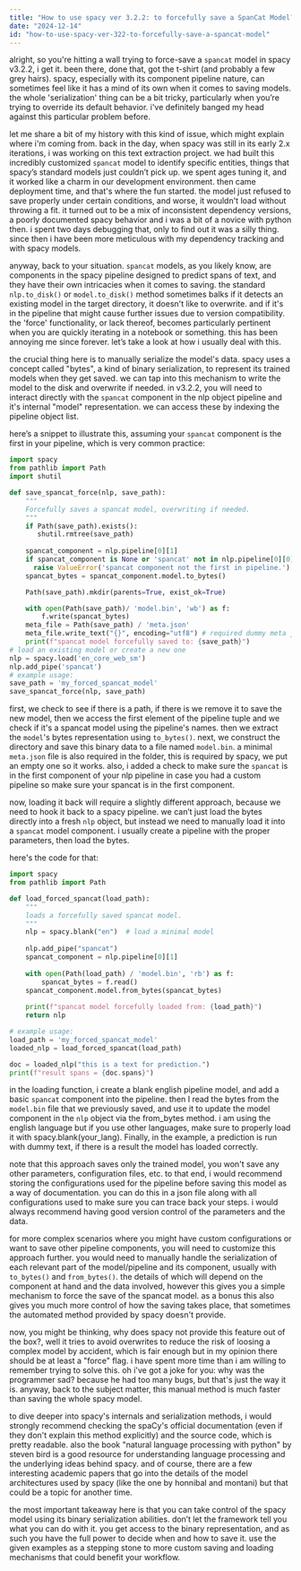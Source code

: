 ```yaml
---
title: "How to use spacy ver 3.2.2: to forcefully save a SpanCat Model?"
date: "2024-12-14"
id: "how-to-use-spacy-ver-322-to-forcefully-save-a-spancat-model"
---
```


alright, so you're hitting a wall trying to force-save a `spancat` model in spacy v3.2.2, i get it. been there, done that, got the t-shirt (and probably a few grey hairs). spacy, especially with its component pipeline nature, can sometimes feel like it has a mind of its own when it comes to saving models. the whole 'serialization' thing can be a bit tricky, particularly when you’re trying to override its default behavior. i've definitely banged my head against this particular problem before.

let me share a bit of my history with this kind of issue, which might explain where i'm coming from. back in the day, when spacy was still in its early 2.x iterations, i was working on this text extraction project. we had built this incredibly customized `spancat` model to identify specific entities, things that spacy’s standard models just couldn’t pick up. we spent ages tuning it, and it worked like a charm in our development environment. then came deployment time, and that's where the fun started. the model just refused to save properly under certain conditions, and worse, it wouldn't load without throwing a fit. it turned out to be a mix of inconsistent dependency versions, a poorly documented spacy behavior and i was a bit of a novice with python then. i spent two days debugging that, only to find out it was a silly thing. since then i have been more meticulous with my dependency tracking and with spacy models.

anyway, back to your situation. `spancat` models, as you likely know, are components in the spacy pipeline designed to predict spans of text, and they have their own intricacies when it comes to saving. the standard `nlp.to_disk()` or `model.to_disk()` method sometimes balks if it detects an existing model in the target directory, it doesn't like to overwrite. and if it's in the pipeline that might cause further issues due to version compatibility. the 'force' functionality, or lack thereof, becomes particularly pertinent when you are quickly iterating in a notebook or something. this has been annoying me since forever. let’s take a look at how i usually deal with this.

the crucial thing here is to manually serialize the model's data. spacy uses a concept called "bytes", a kind of binary serialization, to represent its trained models when they get saved. we can tap into this mechanism to write the model to the disk and overwrite if needed. in v3.2.2, you will need to interact directly with the `spancat` component in the nlp object pipeline and it's internal "model" representation. we can access these by indexing the pipeline object list.

here’s a snippet to illustrate this, assuming your `spancat` component is the first in your pipeline, which is very common practice:

```python
import spacy
from pathlib import Path
import shutil

def save_spancat_force(nlp, save_path):
    """
    Forcefully saves a spancat model, overwriting if needed.
    """
    if Path(save_path).exists():
       shutil.rmtree(save_path)
    
    spancat_component = nlp.pipeline[0][1]
    if spancat_component is None or 'spancat' not in nlp.pipeline[0][0]:
      raise ValueError('spancat component not the first in pipeline.')
    spancat_bytes = spancat_component.model.to_bytes()

    Path(save_path).mkdir(parents=True, exist_ok=True)

    with open(Path(save_path)/ 'model.bin', 'wb') as f:
        f.write(spancat_bytes)
    meta_file = Path(save_path) / 'meta.json'
    meta_file.write_text("{}", encoding="utf8") # required dummy meta json
    print(f"spancat model forcefully saved to: {save_path}")
# load an existing model or create a new one
nlp = spacy.load('en_core_web_sm')
nlp.add_pipe('spancat')
# example usage:
save_path = 'my_forced_spancat_model'
save_spancat_force(nlp, save_path)
```

first, we check to see if there is a path, if there is we remove it to save the new model, then we access the first element of the pipeline tuple and we check if it's a spancat model using the pipeline's names. then we extract the `model`'s bytes representation using `to_bytes()`. next, we construct the directory and save this binary data to a file named `model.bin`. a minimal `meta.json` file is also required in the folder, this is required by spacy, we put an empty one so it works. also, i added a check to make sure the `spancat` is in the first component of your nlp pipeline in case you had a custom pipeline so make sure your spancat is in the first component.

now, loading it back will require a slightly different approach, because we need to hook it back to a spacy pipeline. we can’t just load the bytes directly into a fresh `nlp` object, but instead we need to manually load it into a `spancat` model component. i usually create a pipeline with the proper parameters, then load the bytes.

here's the code for that:

```python
import spacy
from pathlib import Path

def load_forced_spancat(load_path):
    """
    loads a forcefully saved spancat model.
    """
    nlp = spacy.blank("en")  # load a minimal model
    
    nlp.add_pipe("spancat")
    spancat_component = nlp.pipeline[0][1]
    
    with open(Path(load_path) / 'model.bin', 'rb') as f:
        spancat_bytes = f.read()
    spancat_component.model.from_bytes(spancat_bytes)
    
    print(f"spancat model forcefully loaded from: {load_path}")
    return nlp

# example usage:
load_path = 'my_forced_spancat_model'
loaded_nlp = load_forced_spancat(load_path)

doc = loaded_nlp("this is a text for prediction.")
print(f"result spans = {doc.spans}")
```
in the loading function, i create a blank english pipeline model, and add a basic `spancat` component into the pipeline. then I read the bytes from the `model.bin` file that we previously saved, and use it to update the model component in the `nlp` object via the from_bytes method. i am using the english language but if you use other languages, make sure to properly load it with spacy.blank(your_lang). Finally, in the example, a prediction is run with dummy text, if there is a result the model has loaded correctly.

note that this approach saves only the trained model, you won't save any other parameters, configuration files, etc. to that end, i would recommend storing the configurations used for the pipeline before saving this model as a way of documentation. you can do this in a json file along with all configurations used to make sure you can trace back your steps. i would always recommend having good version control of the parameters and the data.

for more complex scenarios where you might have custom configurations or want to save other pipeline components, you will need to customize this approach further. you would need to manually handle the serialization of each relevant part of the model/pipeline and its component, usually with `to_bytes()` and `from_bytes()`. the details of which will depend on the component at hand and the data involved, however this gives you a simple mechanism to force the save of the spancat model. as a bonus this also gives you much more control of how the saving takes place, that sometimes the automated method provided by spacy doesn't provide.

now, you might be thinking, why does spacy not provide this feature out of the box?, well it tries to avoid overwrites to reduce the risk of loosing a complex model by accident, which is fair enough but in my opinion there should be at least a "force" flag. i have spent more time than i am willing to remember trying to solve this. oh i've got a joke for you: why was the programmer sad? because he had too many bugs, but that's just the way it is. anyway, back to the subject matter, this manual method is much faster than saving the whole spacy model.

to dive deeper into spacy's internals and serialization methods, i would strongly recommend checking the spaCy's official documentation (even if they don't explain this method explicitly) and the source code, which is pretty readable. also the book "natural language processing with python" by steven bird is a good resource for understanding language processing and the underlying ideas behind spacy. and of course, there are a few interesting academic papers that go into the details of the model architectures used by spacy (like the one by honnibal and montani) but that could be a topic for another time.

the most important takeaway here is that you can take control of the spacy model using its binary serialization abilities. don’t let the framework tell you what you can do with it. you get access to the binary representation, and as such you have the full power to decide when and how to save it. use the given examples as a stepping stone to more custom saving and loading mechanisms that could benefit your workflow.
